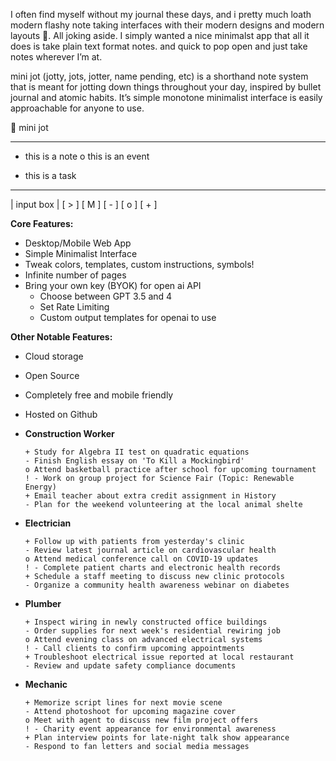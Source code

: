 I often find myself without my journal these days, and i pretty much loath modern flashy note taking interfaces with their modern designs and modern layouts 🤮. All joking aside. I simply wanted a nice minimalst app that all it does is take plain text format notes. and quick to pop open and just take notes wherever I’m at.

mini jot (jotty, jots, jotter, name pending, etc) is a shorthand note system that is meant for jotting down things throughout your day, inspired by bullet journal and atomic habits. It’s simple monotone minimalist interface is easily approachable for anyone to use.

<aside>
🔲 mini jot

---

- this is a note
o this is an event
+ this is a task

---

| input box | [ > ] [ M ] [ - ] [ o ] [ + ]

</aside>

**Core Features:**

- Desktop/Mobile Web App
- Simple Minimalist Interface
- Tweak colors, templates, custom instructions, symbols!
- Infinite number of pages
- Bring your own key (BYOK) for open ai API
    - Choose between GPT 3.5 and 4
    - Set Rate Limiting
    - Custom output templates for openai to use

**Other Notable Features:**

- Cloud storage
- Open Source
- Completely free and mobile friendly
- Hosted on Github

- **Construction Worker**
    
    ```
    + Study for Algebra II test on quadratic equations
    - Finish English essay on 'To Kill a Mockingbird'
    o Attend basketball practice after school for upcoming tournament
    ! - Work on group project for Science Fair (Topic: Renewable Energy)
    + Email teacher about extra credit assignment in History
    - Plan for the weekend volunteering at the local animal shelte
    ```
    
- **Electrician**
    
    ```
    + Follow up with patients from yesterday's clinic
    - Review latest journal article on cardiovascular health
    o Attend medical conference call on COVID-19 updates
    ! - Complete patient charts and electronic health records
    + Schedule a staff meeting to discuss new clinic protocols
    - Organize a community health awareness webinar on diabetes
    ```
    
- **Plumber**
    
    ```
    + Inspect wiring in newly constructed office buildings
    - Order supplies for next week's residential rewiring job
    o Attend evening class on advanced electrical systems
    ! - Call clients to confirm upcoming appointments
    + Troubleshoot electrical issue reported at local restaurant
    - Review and update safety compliance documents
    ```
    
- **Mechanic**
    
    ```
    + Memorize script lines for next movie scene
    - Attend photoshoot for upcoming magazine cover
    o Meet with agent to discuss new film project offers
    ! - Charity event appearance for environmental awareness
    + Plan interview points for late-night talk show appearance
    - Respond to fan letters and social media messages
    ```
